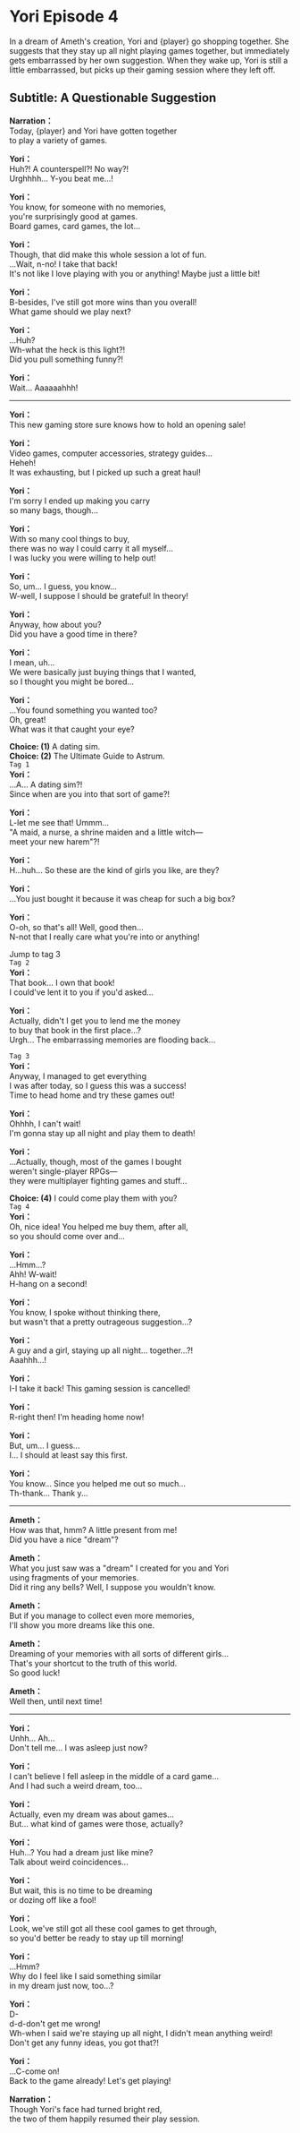 # Yori Episode 4
In a dream of Ameth's creation, Yori and {player} go shopping together. She suggests that they stay up all night playing games together, but immediately gets embarrassed by her own suggestion. When they wake up, Yori is still a little embarrassed, but picks up their gaming session where they left off.
  
## Subtitle: A Questionable Suggestion
  
**Narration：**  
Today, {player} and Yori have gotten together  
to play a variety of games.  
  
**Yori：**  
Huh?! A counterspell?! No way?!  
Urghhhh... Y-you beat me...!  
  
**Yori：**  
You know, for someone with no memories,  
you're surprisingly good at games.  
Board games, card games, the lot...  
  
**Yori：**  
Though, that did make this whole session a lot of fun.  
...Wait, n-no! I take that back!  
It's not like I love playing with you or anything! Maybe just a little bit!  
  
**Yori：**  
B-besides, I've still got more wins than you overall!  
What game should we play next?  
  
**Yori：**  
...Huh?  
Wh-what the heck is this light?!  
Did you pull something funny?!  
  
**Yori：**  
Wait... Aaaaaahhh!  
  

---  
  
**Yori：**  
This new gaming store sure knows how to hold an opening sale!  
  
**Yori：**  
Video games, computer accessories, strategy guides...  
Heheh!  
It was exhausting, but I picked up such a great haul!  
  
**Yori：**  
I'm sorry I ended up making you carry  
so many bags, though...  
  
**Yori：**  
With so many cool things to buy,  
there was no way I could carry it all myself...  
I was lucky you were willing to help out!  
  
**Yori：**  
So, um... I guess, you know...  
W-well, I suppose I should be grateful! In theory!  
  
**Yori：**  
Anyway, how about you?  
Did you have a good time in there?  
  
**Yori：**  
I mean, uh...  
We were basically just buying things that I wanted,  
so I thought you might be bored...  
  
**Yori：**  
...You found something you wanted too?  
Oh, great!  
What was it that caught your eye?  
  
**Choice: (1)**  A dating sim.  
**Choice: (2)**  The Ultimate Guide to Astrum.  
`Tag 1`  
**Yori：**  
...A... A dating sim?!  
Since when are you into that sort of game?!  
  
**Yori：**  
L-let me see that! Ummm...  
\"A maid, a nurse, a shrine maiden and a little witch—  
meet your new harem\"?!  
  
**Yori：**  
H...huh... So these are the kind of girls you like, are they?  
  
**Yori：**  
...You just bought it because it was cheap for such a big box?  
  
**Yori：**  
O-oh, so that's all! Well, good then...  
N-not that I really care what you're into or anything!  
  
Jump to tag 3  
`Tag 2`  
**Yori：**  
That book... I own that book!  
I could've lent it to you if you'd asked...  
  
**Yori：**  
Actually, didn't I get you to lend me the money  
to buy that book in the first place...?  
Urgh... The embarrassing memories are flooding back...  
  
`Tag 3`  
**Yori：**  
Anyway, I managed to get everything  
I was after today, so I guess this was a success!  
Time to head home and try these games out!  
  
**Yori：**  
Ohhhh, I can't wait!  
I'm gonna stay up all night and play them to death!  
  
**Yori：**  
...Actually, though, most of the games I bought  
weren't single-player RPGs—  
they were multiplayer fighting games and stuff...  
  
**Choice: (4)**  I could come play them with you?  
`Tag 4`  
**Yori：**  
Oh, nice idea! You helped me buy them, after all,  
so you should come over and...  
  
**Yori：**  
...Hmm...?  
Ahh! W-wait!  
H-hang on a second!  
  
**Yori：**  
You know, I spoke without thinking there,  
but wasn't that a pretty outrageous suggestion...?  
  
**Yori：**  
A guy and a girl, staying up all night... together...?!  
Aaahhh...!  
  
**Yori：**  
I-I take it back! This gaming session is cancelled!  
  
**Yori：**  
R-right then! I'm heading home now!  
  
**Yori：**  
But, um... I guess...  
I... I should at least say this first.  
  
**Yori：**  
You know... Since you helped me out so much...  
Th-thank... Thank y...  
  

---  
  
**Ameth：**  
How was that, hmm? A little present from me!  
Did you have a nice \"dream\"?  
  
**Ameth：**  
What you just saw was a \"dream\" I created for you and Yori  
using fragments of your memories.  
Did it ring any bells? Well, I suppose you wouldn't know.  
  
**Ameth：**  
But if you manage to collect even more memories,  
I'll show you more dreams like this one.  
  
**Ameth：**  
Dreaming of your memories with all sorts of different girls...  
That's your shortcut to the truth of this world.  
So good luck!  
  
**Ameth：**  
Well then, until next time!  
  

---  
  
**Yori：**  
Unhh... Ah...  
Don't tell me... I was asleep just now?  
  
**Yori：**  
I can't believe I fell asleep in the middle of a card game...  
And I had such a weird dream, too...  
  
**Yori：**  
Actually, even my dream was about games...  
But... what kind of games were those, actually?  
  
**Yori：**  
Huh...? You had a dream just like mine?  
Talk about weird coincidences...  
  
**Yori：**  
But wait, this is no time to be dreaming  
or dozing off like a fool!  
  
**Yori：**  
Look, we've still got all these cool games to get through,  
so you'd better be ready to stay up till morning!  
  
**Yori：**  
...Hmm?  
Why do I feel like I said something similar  
in my dream just now, too...?  
  
**Yori：**  
D-  
d-d-don't get me wrong!  
Wh-when I said we're staying up all night, I didn't mean anything weird!  
Don't get any funny ideas, you got that?!  
  
**Yori：**  
...C-come on!  
Back to the game already! Let's get playing!  
  
**Narration：**  
Though Yori's face had turned bright red,  
the two of them happily resumed their play session.  
